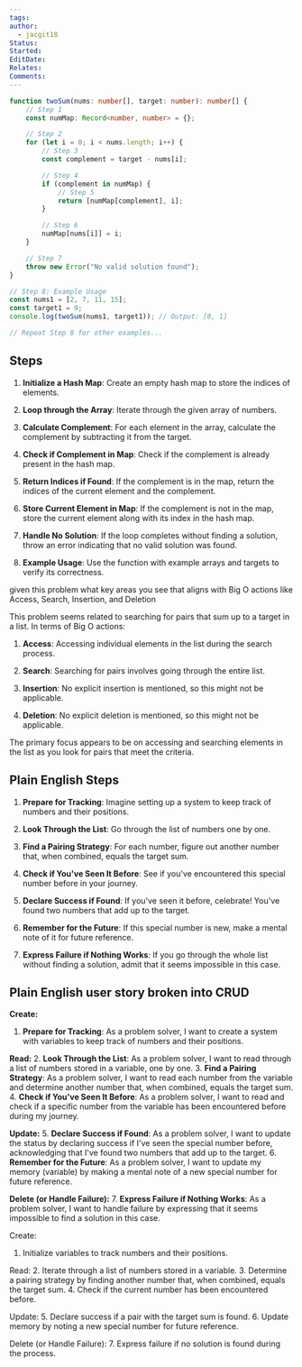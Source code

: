 ```yaml
---
tags: 
author:
  - jacgit18
Status: 
Started: 
EditDate: 
Relates: 
Comments:
---
```

```typescript
function twoSum(nums: number[], target: number): number[] {
    // Step 1
    const numMap: Record<number, number> = {};

    // Step 2
    for (let i = 0; i < nums.length; i++) {
        // Step 3
        const complement = target - nums[i];

        // Step 4
        if (complement in numMap) {
            // Step 5
            return [numMap[complement], i];
        }

        // Step 6
        numMap[nums[i]] = i;
    }

    // Step 7
    throw new Error("No valid solution found");
}

// Step 8: Example Usage
const nums1 = [2, 7, 11, 15];
const target1 = 9;
console.log(twoSum(nums1, target1)); // Output: [0, 1]

// Repeat Step 8 for other examples...
```

## Steps

1. **Initialize a Hash Map**: Create an empty hash map to store the indices of elements.

2. **Loop through the Array**: Iterate through the given array of numbers.

3. **Calculate Complement**: For each element in the array, calculate the complement by subtracting it from the target.

4. **Check if Complement in Map**: Check if the complement is already present in the hash map.

5. **Return Indices if Found**: If the complement is in the map, return the indices of the current element and the complement.

6. **Store Current Element in Map**: If the complement is not in the map, store the current element along with its index in the hash map.

7. **Handle No Solution**: If the loop completes without finding a solution, throw an error indicating that no valid solution was found.

8. **Example Usage**: Use the function with example arrays and targets to verify its correctness.





given this problem what key areas you see that aligns with Big O actions like Access, Search, Insertion, and Deletion

This problem seems related to searching for pairs that sum up to a target in a list. In terms of Big O actions:

1. **Access**: Accessing individual elements in the list during the search process.

2. **Search**: Searching for pairs involves going through the entire list.

3. **Insertion**: No explicit insertion is mentioned, so this might not be applicable.

4. **Deletion**: No explicit deletion is mentioned, so this might not be applicable.

The primary focus appears to be on accessing and searching elements in the list as you look for pairs that meet the criteria.




## Plain English Steps 

1. **Prepare for Tracking**: Imagine setting up a system to keep track of numbers and their positions.

2. **Look Through the List**: Go through the list of numbers one by one.

3. **Find a Pairing Strategy**: For each number, figure out another number that, when combined, equals the target sum.

4. **Check if You've Seen It Before**: See if you've encountered this special number before in your journey.

5. **Declare Success if Found**: If you've seen it before, celebrate! You've found two numbers that add up to the target.

6. **Remember for the Future**: If this special number is new, make a mental note of it for future reference.

7. **Express Failure if Nothing Works**: If you go through the whole list without finding a solution, admit that it seems impossible in this case.




## Plain English user story broken into CRUD 


**Create:**
1. **Prepare for Tracking**: As a problem solver, I want to create a system with variables to keep track of numbers and their positions.

**Read:**
2. **Look Through the List**: As a problem solver, I want to read through a list of numbers stored in a variable, one by one.
3. **Find a Pairing Strategy**: As a problem solver, I want to read each number from the variable and determine another number that, when combined, equals the target sum.
4. **Check if You've Seen It Before**: As a problem solver, I want to read and check if a specific number from the variable has been encountered before during my journey.

**Update:**
5. **Declare Success if Found**: As a problem solver, I want to update the status by declaring success if I've seen the special number before, acknowledging that I've found two numbers that add up to the target.
6. **Remember for the Future**: As a problem solver, I want to update my memory (variable) by making a mental note of a new special number for future reference.

**Delete (or Handle Failure):**
7. **Express Failure if Nothing Works**: As a problem solver, I want to handle failure by expressing that it seems impossible to find a solution in this case.



Create:
1. Initialize variables to track numbers and their positions.

Read:
2. Iterate through a list of numbers stored in a variable.
3. Determine a pairing strategy by finding another number that, when combined, equals the target sum.
4. Check if the current number has been encountered before.

Update:
5. Declare success if a pair with the target sum is found.
6. Update memory by noting a new special number for future reference.

Delete (or Handle Failure):
7. Express failure if no solution is found during the process.

